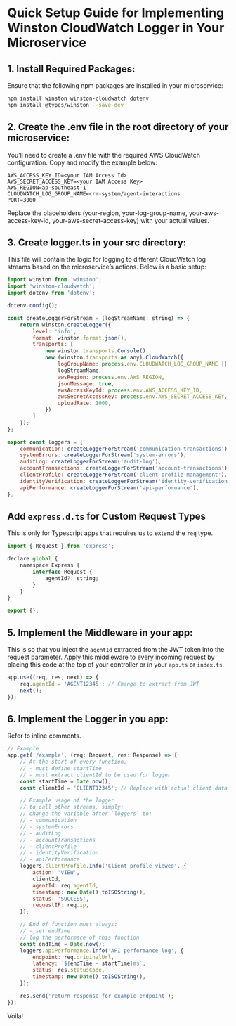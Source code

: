 # Quick Setup Guide for Implementing Winston CloudWatch Logger in Your Microservice

## 1.	Install Required Packages:
Ensure that the following npm packages are installed in your microservice:

```bash
npm install winston winston-cloudwatch dotenv
npm install @types/winston --save-dev
```

## 2.	Create the .env file in the root directory of your microservice:

You’ll need to create a .env file with the required AWS CloudWatch configuration. Copy and modify the example below:

```
AWS_ACCESS_KEY_ID=<your IAM Access Id>
AWS_SECRET_ACCESS_KEY=<your IAM Access Key>
AWS_REGION=ap-southeast-1
CLOUDWATCH_LOG_GROUP_NAME=crm-system/agent-interactions
PORT=3000
```

Replace the placeholders (your-region, your-log-group-name, your-aws-access-key-id, your-aws-secret-access-key) with your actual values.

## 3.	Create logger.ts in your src directory:
This file will contain the logic for logging to different CloudWatch log streams based on the microservice’s actions. Below is a basic setup:

```javascript
import winston from 'winston';
import 'winston-cloudwatch';
import dotenv from 'dotenv';

dotenv.config();

const createLoggerForStream = (logStreamName: string) => {
    return winston.createLogger({
        level: 'info',
        format: winston.format.json(),
        transports: [
            new winston.transports.Console(),
            new (winston.transports as any).CloudWatch({
                logGroupName: process.env.CLOUDWATCH_LOG_GROUP_NAME || 'MyAppLogs',
                logStreamName,
                awsRegion: process.env.AWS_REGION,
                jsonMessage: true,
                awsAccessKeyId: process.env.AWS_ACCESS_KEY_ID,
                awsSecretAccessKey: process.env.AWS_SECRET_ACCESS_KEY,
                uploadRate: 1000,
            })
        ]
    });
};

export const loggers = {
    communication: createLoggerForStream('communication-transactions'),
    systemErrors: createLoggerForStream('system-errors'),
    auditLog: createLoggerForStream('audit-log'),
    accountTransactions: createLoggerForStream('account-transactions'),
    clientProfile: createLoggerForStream('client-profile-management'),
    identityVerification: createLoggerForStream('identity-verification'),
    apiPerformance: createLoggerForStream('api-performance'),
};
```

## Add `express.d.ts` for Custom Request Types
This is only for Typescript apps that requires us to extend the `req` type.
```javascript
import { Request } from 'express';

declare global {
    namespace Express {
        interface Request {
            agentId?: string;
        }
    }
}

export {};
```

## 5.	Implement the Middleware  in your app:
This is so that you inject the `agentId` extracted from the JWT token into the request parameter. Apply this middleware to every incoming request by placing this code at the top of your controller or in your `app.ts` or `index.ts`.
```javascript
app.use((req, res, next) => {
    req.agentId = 'AGENT12345'; // Change to extract from JWT
    next();
});
```

## 6. Implement the Logger in you app:
Refer to inline comments.
```javascript
// Example
app.get('/example', (req: Request, res: Response) => {
    // At the start of every function,
    // - must define startTime
    // - must extract clientId to be used for logger
    const startTime = Date.now();
    const clientId = 'CLIENT12345'; // Replace with actual client data

    // Example usage of the logger
    // to call other streams, simply:
    // change the variable after `loggers` to:
    // - communication
    // - systemErrors
    // - auditLog
    // - accountTransactions
    // - clientProfile
    // - identityVerification
    // - apiPerformance
    loggers.clientProfile.info('Client profile viewed', {
        action: 'VIEW',
        clientId,
        agentId: req.agentId,
        timestamp: new Date().toISOString(),
        status: 'SUCCESS',
        requestIP: req.ip,
    });

    // End of function must always:
    // - set endTime
    // log the performace of this function
    const endTime = Date.now();
    loggers.apiPerformance.info('API performance log', {
        endpoint: req.originalUrl,
        latency: `${endTime - startTime}ms`,
        status: res.statusCode,
        timestamp: new Date().toISOString(),
    });

    res.send('return response for example endpoint');
});

```

Voila!